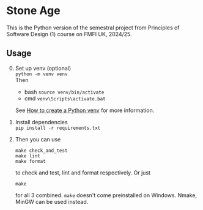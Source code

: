 # Stone Age

This is the Python version of the semestral project from Principles of Software Design (1) course on FMFI UK, 2024/25. 

## Usage

0. Set up venv (optional)  
    `python -m venv venv`  
    Then
    - bash `source venv/bin/activate`
    - cmd `venv\Scripts\activate.bat` 

    See [How to create a Python venv](https://python.land/virtual-environments/virtualenv#How_to_create_a_Python_venv) for more information.
1. Install dependencies  
    `pip install -r requirements.txt`
1. Then you can use
    ```
    make check_and_test
    make lint
    make format
    ```
    to check and test, lint and format respectively.
    Or just
    ```
    make
    ```
    for all 3 combined.
    `make` doesn't come preinstalled on Windows. Nmake, MinGW can be used instead.
